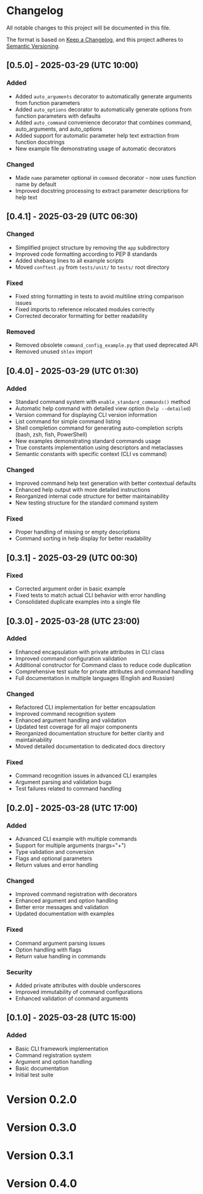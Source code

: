 # Changelog

All notable changes to this project will be documented in this file.

The format is based on [Keep a Changelog](https://keepachangelog.com/en/1.0.0/),
and this project adheres to [Semantic Versioning](https://semver.org/spec/v2.0.0.html).

## [0.5.0] - 2025-03-29 (UTC 10:00)

### Added
- Added `auto_arguments` decorator to automatically generate arguments from function parameters
- Added `auto_options` decorator to automatically generate options from function parameters with defaults
- Added `auto_command` convenience decorator that combines command, auto_arguments, and auto_options
- Added support for automatic parameter help text extraction from function docstrings
- New example file demonstrating usage of automatic decorators

### Changed
- Made `name` parameter optional in `command` decorator - now uses function name by default
- Improved docstring processing to extract parameter descriptions for help text

## [0.4.1] - 2025-03-29 (UTC 06:30)

### Changed
- Simplified project structure by removing the `app` subdirectory
- Improved code formatting according to PEP 8 standards
- Added shebang lines to all example scripts
- Moved `conftest.py` from `tests/unit/` to `tests/` root directory

### Fixed
- Fixed string formatting in tests to avoid multiline string comparison issues
- Fixed imports to reference relocated modules correctly
- Corrected decorator formatting for better readability

### Removed
- Removed obsolete `command_config_example.py` that used deprecated API
- Removed unused `shlex` import

## [0.4.0] - 2025-03-29 (UTC 01:30)

### Added
- Standard command system with `enable_standard_commands()` method
- Automatic help command with detailed view option (`help --detailed`)
- Version command for displaying CLI version information
- List command for simple command listing
- Shell completion command for generating auto-completion scripts (bash, zsh, fish, PowerShell)
- New examples demonstrating standard commands usage
- True constants implementation using descriptors and metaclasses
- Semantic constants with specific context (CLI vs command)

### Changed
- Improved command help text generation with better contextual defaults
- Enhanced help output with more detailed instructions
- Reorganized internal code structure for better maintainability
- New testing structure for the standard command system

### Fixed
- Proper handling of missing or empty descriptions
- Command sorting in help display for better readability

## [0.3.1] - 2025-03-29 (UTC 00:30)

### Fixed
- Corrected argument order in basic example
- Fixed tests to match actual CLI behavior with error handling
- Consolidated duplicate examples into a single file

## [0.3.0] - 2025-03-28 (UTC 23:00)

### Added
- Enhanced encapsulation with private attributes in CLI class
- Improved command configuration validation
- Additional constructor for Command class to reduce code duplication
- Comprehensive test suite for private attributes and command handling
- Full documentation in multiple languages (English and Russian)

### Changed
- Refactored CLI implementation for better encapsulation
- Improved command recognition system
- Enhanced argument handling and validation
- Updated test coverage for all major components
- Reorganized documentation structure for better clarity and maintainability
- Moved detailed documentation to dedicated docs directory

### Fixed
- Command recognition issues in advanced CLI examples
- Argument parsing and validation bugs
- Test failures related to command handling

## [0.2.0] - 2025-03-28 (UTC 17:00)

### Added
- Advanced CLI example with multiple commands
- Support for multiple arguments (nargs="+")
- Type validation and conversion
- Flags and optional parameters
- Return values and error handling

### Changed
- Improved command registration with decorators
- Enhanced argument and option handling
- Better error messages and validation
- Updated documentation with examples

### Fixed
- Command argument parsing issues
- Option handling with flags
- Return value handling in commands

### Security
- Added private attributes with double underscores
- Improved immutability of command configurations
- Enhanced validation of command arguments

## [0.1.0] - 2025-03-28 (UTC 15:00)

### Added
- Basic CLI framework implementation
- Command registration system
- Argument and option handling
- Basic documentation
- Initial test suite 
# Version 0.2.0
# Version 0.3.0
# Version 0.3.1
# Version 0.4.0
